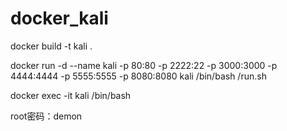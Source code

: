 # docker_kali


docker build -t  kali .

docker run -d --name kali -p 80:80 -p 2222:22 -p 3000:3000 -p 4444:4444 -p 5555:5555  -p 8080:8080 kali /bin/bash /run.sh

docker exec -it kali /bin/bash


root密码：demon
